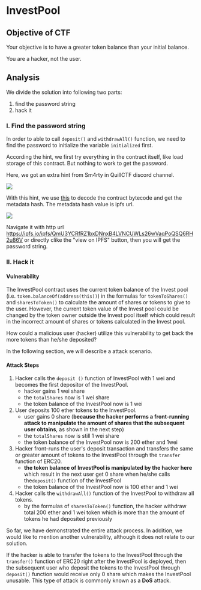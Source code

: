# InvestPool

## Objective of CTF

Your objective is to have a greater token balance than your initial balance.

You are a hacker, not the user.

## Analysis

We divide the solution into following two parts:

1. find the password string
2. hack it

### I. Find the password string

In order to able to call `deposit()` and `withdrawAll()` function, we need to find the password to initialize the variable `initialized` first.

According the hint, we first try everything in the contract itself, like load storage of this contract. But nothing to work to get the password.

Here, we got an extra hint from Sm4rty in QuillCTF discord channel.

![](https://hackmd.io/_uploads/H1VR-WrN2.jpg)

With this hint, we use [this](https://playground.sourcify.dev/) to decode the contract bytecode and get the metadata hash. The metadata hash value is ipfs url.

![](https://hackmd.io/_uploads/HJf4YA4Nn.png)

Navigate it with http url
https://ipfs.io/ipfs/QmU3YCRfRZ1bxDNnxB4LVNCUWLs26wVaqPoQSQ6RH2u86V or directly clike the "view on IPFS" button, then you will get the password string.

### II. Hack it

#### Vulnerability

The InvestPool contract uses the current token balance of the Invest pool (i.e. `token.balanceOf(address(this))`) in the formulas for `tokenToShares()` and `sharesToToken()` to calculate the amount of shares or tokens to give to the user. However, the current token value of the Invest pool could be changed by the token owner outside the Invest pool itself which could result in the incorrect amount of shares or tokens calculated in the Invest pool.

How could a malicious user (hacker) utilize this vulnerability to get back the more tokens than he/she deposited?

In the following section, we will describe a attack scenario.

#### Attack Steps

1. Hacker calls the `deposit ()` function of InvestPool with 1 wei and becomes the first depositor of the InvestPool.
   - hacker gains 1 wei share
   - the `totalShares` now is 1 wei share
   - the token balance of the InvestPool now is 1 wei
2. User deposits 100 ether tokens to the InvestPool.
   - user gains 0 share (**because the hacker performs a front-running attack to manipulate the amount of shares that the subsequent user obtains**, as shown in the next step)
   - the `totalShares` now is still 1 wei share
   - the token balance of the InvestPool now is 200 ether and 1wei
3. Hacker front-runs the user's deposit transaction and transfers the same or greater amount of tokens to the InvestPool through the `transfer` function of ERC20.
   - **the token balance of InvestPool is manipulated by the hacker here** which result in the next user get 0 share when he/she calls the`deposit()` function of the InvestPool
   - the token balance of the InvestPool now is 100 ether and 1 wei
4. Hacker calls the `withdrawAll()` function of the InvestPool to withdraw all tokens.
   - by the formulas of `sharesToToken()` function, the hacker withdraw total 200 ether and 1 wei token which is more than the amount of tokens he had deposited previously

So far, we have demonstrated the entire attack process. In addition, we would like to mention another vulnerability, although it does not relate to our solution.

If the hacker is able to transfer the tokens to the InvestPool through the `transfer()` function of ERC20 right after the InvestPool is deployed, then the subsequent user who deposit the tokens to the InvestPool through `deposit()` function would receive only 0 share which makes the InvestPool unusable. This type of attack is commonly known as a **DoS** attack.

